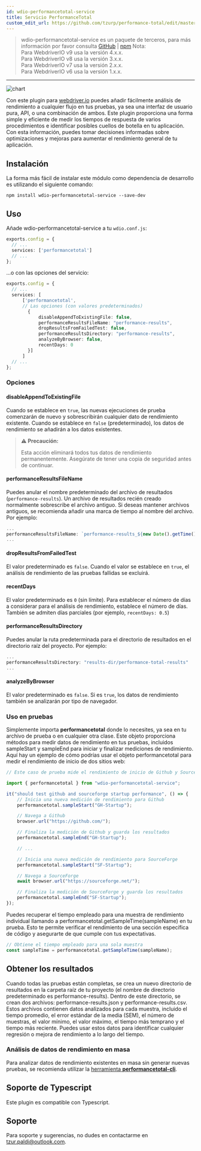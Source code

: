 ```yaml
---
id: wdio-performancetotal-service
title: Servicio PerformanceTotal
custom_edit_url: https://github.com/tzurp/performance-total/edit/master/README.md
---
```



> wdio-performancetotal-service es un paquete de terceros, para más información por favor consulta [GitHub](https://github.com/tzurp/performance-total) | [npm](https://www.npmjs.com/package/wdio-performancetotal-service)
Nota:<br/>
Para WebdriverIO v9 usa la versión 4.x.x.<br/>
Para WebdriverIO v8 usa la versión 3.x.x.<br/>
Para WebdriverIO v7 usa la versión 2.x.x.<br/>
Para WebdriverIO v6 usa la versión 1.x.x.

---

![chart](https://github.com/tzurp/performance-total/blob/master/resources/chart.png)

Con este plugin para [webdriver.io](https://webdriver.io/) puedes añadir fácilmente análisis de rendimiento a cualquier flujo en tus pruebas, ya sea una interfaz de usuario pura, API, o una combinación de ambos. Este plugin proporciona una forma simple y eficiente de medir los tiempos de respuesta de varios procedimientos e identificar posibles cuellos de botella en tu aplicación. Con esta información, puedes tomar decisiones informadas sobre optimizaciones y mejoras para aumentar el rendimiento general de tu aplicación.

## Instalación

La forma más fácil de instalar este módulo como dependencia de desarrollo es utilizando el siguiente comando:

```
npm install wdio-performancetotal-service --save-dev
```

## Uso

Añade wdio-performancetotal-service a tu `wdio.conf.js`:

```typescript
exports.config = {
  // ...
  services: ['performancetotal']
  // ...
};
```
...o con las opciones del servicio:

```typescript
exports.config = {
  // ...
  services: [
      ['performancetotal',
      // Las opciones (con valores predeterminados)
        {
            disableAppendToExistingFile: false,
            performanceResultsFileName: "performance-results",
            dropResultsFromFailedTest: false,
            performanceResultsDirectory: "performance-results",
            analyzeByBrowser: false,
            recentDays: 0
        }]
      ]
  // ...
};
```

### Opciones

#### __disableAppendToExistingFile__

Cuando se establece en `true`, las nuevas ejecuciones de prueba comenzarán de nuevo y sobrescribirán cualquier dato de rendimiento existente.
Cuando se establece en `false` (predeterminado), los datos de rendimiento se añadirán a los datos existentes.

> **⚠️ Precaución:**
>
> Esta acción eliminará todos tus datos de rendimiento permanentemente. Asegúrate de tener una copia de seguridad antes de continuar.

#### __performanceResultsFileName__

Puedes anular el nombre predeterminado del archivo de resultados (`performance-results`).
Un archivo de resultados recién creado normalmente sobrescribe el archivo antiguo. Si deseas mantener archivos antiguos, se recomienda añadir una marca de tiempo al nombre del archivo. Por ejemplo:

```typescript
...
performanceResultsFileName: `performance-results_${new Date().getTime()}`
...
```

#### __dropResultsFromFailedTest__

El valor predeterminado es `false`. Cuando el valor se establece en `true`, el análisis de rendimiento de las pruebas fallidas se excluirá.

#### __recentDays__

El valor predeterminado es `0` (sin límite). Para establecer el número de días a considerar para el análisis de rendimiento, establece el número de días. También se admiten días parciales (por ejemplo, `recentDays: 0.5`)

#### __performanceResultsDirectory__

Puedes anular la ruta predeterminada para el directorio de resultados en el directorio raíz del proyecto.
Por ejemplo:

```typescript
...
performanceResultsDirectory: "results-dir/performance-total-results"
...
```

#### __analyzeByBrowser__

El valor predeterminado es `false`. Si es `true`, los datos de rendimiento también se analizarán por tipo de navegador.


### Uso en pruebas

Simplemente importa __performancetotal__ donde lo necesites, ya sea en tu archivo de prueba o en cualquier otra clase. Este objeto proporciona métodos para medir datos de rendimiento en tus pruebas, incluidos sampleStart y sampleEnd para iniciar y finalizar mediciones de rendimiento.
Aquí hay un ejemplo de cómo podrías usar el objeto performancetotal para medir el rendimiento de inicio de dos sitios web:

```typescript
// Este caso de prueba mide el rendimiento de inicio de Github y SourceForge utilizando el objeto performancetotal.

import { performancetotal } from "wdio-performancetotal-service";

it("should test github and sourceforge startup performance", () => {
    // Inicia una nueva medición de rendimiento para Github
    performancetotal.sampleStart("GH-Startup");

    // Navega a Github
    browser.url("https://github.com/");

    // Finaliza la medición de Github y guarda los resultados
    performancetotal.sampleEnd("GH-Startup");

    // ...

    // Inicia una nueva medición de rendimiento para SourceForge
    performancetotal.sampleStart("SF-Startup");

    // Navega a SourceForge
    await browser.url("https://sourceforge.net/");

    // Finaliza la medición de SourceForge y guarda los resultados
    performancetotal.sampleEnd("SF-Startup");
});

```

Puedes recuperar el tiempo empleado para una muestra de rendimiento individual llamando a performancetotal.getSampleTime(sampleName) en tu prueba. Esto te permite verificar el rendimiento de una sección específica de código y asegurarte de que cumple con tus expectativas.

```typescript
// Obtiene el tiempo empleado para una sola muestra
const sampleTime = performancetotal.getSampleTime(sampleName);

```

## Obtener los resultados

Cuando todas las pruebas están completas, se crea un nuevo directorio de resultados en la carpeta raíz de tu proyecto (el nombre de directorio predeterminado es performance-results). Dentro de este directorio, se crean dos archivos: performance-results.json y performance-results.csv. Estos archivos contienen datos analizados para cada muestra, incluido el tiempo promedio, el error estándar de la media (SEM), el número de muestras, el valor mínimo, el valor máximo, el tiempo más temprano y el tiempo más reciente. Puedes usar estos datos para identificar cualquier regresión o mejora de rendimiento a lo largo del tiempo.

### Análisis de datos de rendimiento en masa

Para analizar datos de rendimiento existentes en masa sin generar nuevas pruebas, se recomienda utilizar la [herramienta __performancetotal-cli__](https://www.npmjs.com/package/performancetotal-cli).

## Soporte de Typescript

Este plugin es compatible con Typescript.

## Soporte

Para soporte y sugerencias, no dudes en contactarme en [tzur.paldi@outlook.com](https://github.com/tzurp/performance-total/blob/master/mailto:tzur.paldi@outlook.com).